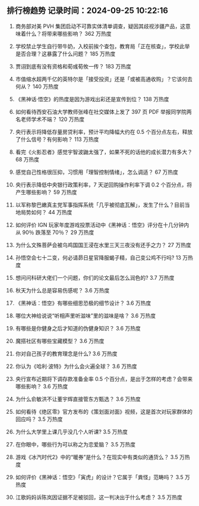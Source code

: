 
## 排行榜趋势 记录时间：2024-09-25 10:22:16
  
  1. 商务部对美 PVH 集团启动不可靠实体清单调查，疑因其歧视涉疆产品，这意味着什么？将带来哪些影响？ 362 万热度
    
  2. 学校禁止学生自行带牛奶，入校前挨个查包，教育局「正在核查」，学校此举是否合理？这暴露了什么问题？ 185 万热度
    
  3. 贾诩到底有没有资格和荀彧荀攸一传？ 183 万热度
    
  4. 市值缩水超两千亿的英特尔是「接受投资」还是「或被高通收购」？它该何去何从？ 140 万热度
    
  5. 《黑神话·悟空》的热度是因为游戏出彩还是宣传到位？ 138 万热度
    
  6. 如何看待西安石油大学教师张峰在社交媒体上发了 397 页 PDF 举报同学院两名老师学术不端？ 120 万热度
    
  7. 央行表示将降低存量房贷利率，预计平均降幅大约在 0.5 个百分点左右，释放了什么信号？有何影响？ 113 万热度
    
  8. 看完《火影忍者》感觉宇智波鼬太强了，如果不死的话他的成长潜力有多大？ 68 万热度
    
  9. 感觉自己性格很压抑，习惯用「理智控制情绪」，怎么调适？ 67 万热度
    
  10. 央行表示降低中央银行政策利率，7 天逆回购操作利率下调 0.2 个百分点，将产生哪些影响？ 59 万热度
    
  11. 以军称黎巴嫩真主党军事指挥系统「几乎被彻底瓦解」，发生了什么？目前当地局势如何？ 44 万热度
    
  12. 如何评价 IGN 玩家年度游戏投票活动中《黑神话：悟空》评分在十几分钟内从 90％ 跌落至 70％？ 29 万热度
    
  13. 为什么文殊菩萨会被乌鸡国国王浸在水里三天三夜没有还手之力？ 27 万热度
    
  14. 孙悟空会七十二变，何必请昴日星官降服蝎子精，自己变公鸡不行吗? 13 万热度
    
  15. 想问问科研大佬们一个问题，你们的论文最后怎么润色的? 3.7 万热度
    
  16. 秋天为什么总是容易伤感呢？ 3.6 万热度
    
  17. 《黑神话：悟空》有哪些细思恐极的细节设计？ 3.6 万热度
    
  18. 哪位大神给说说“听相声里听滋味”里的滋味是啥？ 3.6 万热度
    
  19. 有哪些是你健身之后才知道的伪健身知识？ 3.6 万热度
    
  20. 魔搭社区有哪些宝藏模型？ 3.6 万热度
    
  21. 你对自己孩子的教育理念是什么? 3.6 万热度
    
  22. 你认为《哈利·波特》为什么会火遍全球？ 3.6 万热度
    
  23. 央行宣布近期将下调存款准备金率 0.5 个百分点，是出于怎样的考虑？会带来哪些影响？ 3.6 万热度
    
  24. 为什么俞敏洪不让董宇辉直接管东方甄选？ 3.6 万热度
    
  25. 如何看待《绝区零》官方发布的《策划面对面》视频，这是首次对玩家群体的回应吗？ 3.5 万热度
    
  26. 为什么大学里上课几乎没几个人听课? 3.5 万热度
    
  27. 在你眼中，哪些行为可以称之为恋爱脑？ 3.5 万热度
    
  28. 游戏《冰汽时代2》中的“暖券”是什么？在现实中有类似的通货么？ 3.5 万热度
    
  29. 如何评价《黑神话：悟空》「寅虎」的设计？它属于「粪怪」范畴吗？ 3.5 万热度
    
  30. 江歌妈妈诉陈岚因证据不足被驳回，这一判决出于什么考虑？ 3.5 万热度
    